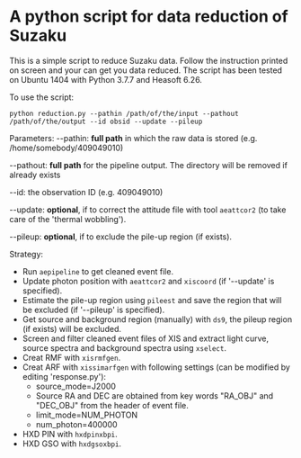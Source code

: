 # A python script for data reduction of Suzaku

This is a simple script to reduce Suzaku data. Follow the instruction printed on screen and your can get you data reduced. The script has been tested on Ubuntu 1404 with Python 3.7.7 and Heasoft 6.26.

To use the script:

```
python reduction.py --pathin /path/of/the/input --pathout /path/of/the/output --id obsid --update --pileup
```

Parameters:
--pathin: **full path** in which the raw data is stored (e.g. /home/somebody/409049010)

--pathout: **full path** for the pipeline output. The directory will be removed if already exists

--id: the observation ID (e.g. 409049010)

--update: **optional**, if to correct the attitude file with tool `aeattcor2` (to take care of the 'thermal wobbling').

--pileup: **optional**, if to exclude the pile-up region (if exists).

Strategy:

* Run `aepipeline` to get cleaned event file.
* Update photon position with `aeattcor2` and `xiscoord` (if '--update' is specified).
* Estimate the pile-up region using `pileest` and save the region that will be excluded (if '--pileup' is specified).
* Get source and background region (manually) with `ds9`, the pileup region (if exists) will be excluded.
* Screen and filter cleaned event files of XIS and extract light curve, source spectra and background spectra using `xselect`.
* Creat RMF with `xisrmfgen`.
* Creat ARF with `xissimarfgen` with following settings (can be modified by editing 'response.py'):
  * source_mode=J2000
  * Source RA and DEC are obtained from key words "RA_OBJ" and "DEC_OBJ" from the header of event file.
  * limit_mode=NUM_PHOTON
  * num_photon=400000
* HXD PIN with `hxdpinxbpi`.
* HXD GSO with `hxdgsoxbpi`.
